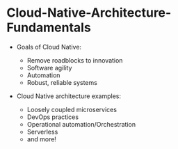 # Cloud-Native-Architecture-Fundamentals

- Goals of Cloud Native:
    - Remove roadblocks to innovation
    - Software agility
    - Automation
    - Robust, reliable systems

- Cloud Native architecture examples:
    - Loosely coupled microservices
    - DevOps practices
    - Operational automation/Orchestration
    - Serverless
    - and more!
